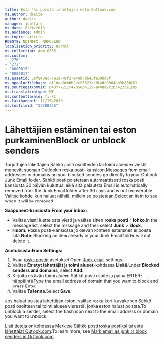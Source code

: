 ```yaml
---
title: Estä tai poista lähettäjän esto Outlook.com
ms.author: daeite
author: daeite
manager: joallard
ms.date: 6/20/2019
ms.audience: Admin
ms.topic: article
ROBOTS: NOINDEX, NOFOLLOW
localization_priority: Normal
ms.collection: Adm_O365
ms.custom:
- "270"
- "272"
- "8000015"
- "8000017"
ms.assetid: 2ef840ec-7e1a-4df2-944b-d643fe08bd8f
ms.openlocfilehash: af1daa00bbb2ec93622ac8f4dc9004bb3b65b761
ms.sourcegitcommit: b43f77221f47b50c41197a448a9c26c423ce1ad5
ms.translationtype: MT
ms.contentlocale: fi-FI
ms.lasthandoff: 11/15/2019
ms.locfileid: "37768725"
---
```

# <a name="block-or-unblock-senders"></a><span data-ttu-id="7e7ab-102">Lähettäjien estäminen tai eston purkaminen</span><span class="sxs-lookup"><span data-stu-id="7e7ab-102">Block or unblock senders</span></span>

<span data-ttu-id="7e7ab-103">Torjuttujen lähettäjien Sähkö posti osoitteiden tai toimi alueiden viestit menevät suoraan Outlookin roska posti-kansioon.</span><span class="sxs-lookup"><span data-stu-id="7e7ab-103">Messages from email addresses or domains on your blocked senders go directly to your Outlook Junk Email folder.</span></span> <span data-ttu-id="7e7ab-104">Sähkö posti poistetaan automaattisesti roska posti kansiosta 30 päivän kuluttua, eikä sitä palauteta.</span><span class="sxs-lookup"><span data-stu-id="7e7ab-104">Email is automatically removed from the Junk Email folder after 30 days and is not recoverable.</span></span> <span data-ttu-id="7e7ab-105">Valitse kohde, kun haluat nähdä, milloin se poistetaan.</span><span class="sxs-lookup"><span data-stu-id="7e7ab-105">Select an item to see when it will be removed.</span></span>

<span data-ttu-id="7e7ab-106">**Saapuneet-kansiosta:**</span><span class="sxs-lookup"><span data-stu-id="7e7ab-106">**From your inbox:**</span></span>

- <span data-ttu-id="7e7ab-107">Valitse viesti luettelosta viesti ja valitse sitten **roska posti** > **lohko**.</span><span class="sxs-lookup"><span data-stu-id="7e7ab-107">In the message list, select the message and then select **Junk** > **Block**.</span></span>
- <span data-ttu-id="7e7ab-108">**Huom:** Roska posti-kansiossa jo olevan kohteen estäminen ei poista sitä.</span><span class="sxs-lookup"><span data-stu-id="7e7ab-108">**Note:** Blocking an item already in your Junk Email folder will not delete it.</span></span>

<span data-ttu-id="7e7ab-109">**Asetuksista:**</span><span class="sxs-lookup"><span data-stu-id="7e7ab-109">**From Settings:**</span></span>

1. <span data-ttu-id="7e7ab-110">Avaa [roska postin](https://outlook.live.com/mail/options/mail/junkEmail) asetukset.</span><span class="sxs-lookup"><span data-stu-id="7e7ab-110">Open [Junk email](https://outlook.live.com/mail/options/mail/junkEmail) settings.</span></span>
2. <span data-ttu-id="7e7ab-111">Valitse **Estetyt lähettäjät ja toimi alueet**-kohdassa **Lisää**.</span><span class="sxs-lookup"><span data-stu-id="7e7ab-111">Under **Blocked senders and domains**, select **Add**.</span></span>
3. <span data-ttu-id="7e7ab-112">Kirjoita estävän toimi alueen Sähkö posti osoite ja paina ENTER-näppäintä.</span><span class="sxs-lookup"><span data-stu-id="7e7ab-112">Type the email address of domain that you want to block and press Enter.</span></span>
4. <span data-ttu-id="7e7ab-113">Valitse **Tallenna**.</span><span class="sxs-lookup"><span data-stu-id="7e7ab-113">Select **Save**.</span></span>

<span data-ttu-id="7e7ab-114">Jos haluat poistaa lähettäjän eston, valitse roska kori-kuvake sen Sähkö posti osoitteen tai toimi alueen vierestä, jonka eston haluat poistaa.</span><span class="sxs-lookup"><span data-stu-id="7e7ab-114">To unblock a sender, select the trash icon next to the email address or domain you want to unblock.</span></span>

<span data-ttu-id="7e7ab-115">Lisä tietoja on kohdassa [Merkitse Sähkö posti roska postiksi tai estä lähettäjät Outlook.com](https://support.office.com/article/a3ece97b-82f8-4a5e-9ac3-e92fa6427ae4?wt.mc_id=Office_Outlook_com_Alchemy).</span><span class="sxs-lookup"><span data-stu-id="7e7ab-115">To learn more, see [Mark email as junk or block senders in Outlook.com](https://support.office.com/article/a3ece97b-82f8-4a5e-9ac3-e92fa6427ae4?wt.mc_id=Office_Outlook_com_Alchemy).</span></span>